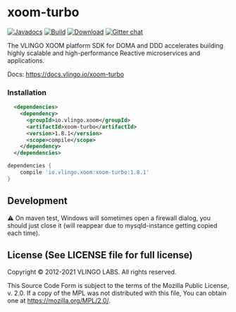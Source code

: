 # xoom-turbo

[![Javadocs](http://javadoc.io/badge/io.vlingo.xoom/xoom-turbo.svg?color=brightgreen)](http://javadoc.io/doc/io.vlingo.xoom/xoom-turbo) [![Build](https://github.com/vlingo/xoom-turbo/workflows/Build/badge.svg)](https://github.com/vlingo/xoom-turbo/actions?query=workflow%3ABuild) [![Download](https://img.shields.io/maven-central/v/io.vlingo.xoom/xoom-turbo?label=maven)](https://search.maven.org/artifact/io.vlingo.xoom/xoom-turbo) [![Gitter chat](https://badges.gitter.im/gitterHQ/gitter.png)](https://gitter.im/vlingo-platform-java/xoom)

The VLINGO XOOM platform SDK for DOMA and DDD accelerates building highly scalable and high-performance Reactive microservices and applications.

Docs: https://docs.vlingo.io/xoom-turbo

### Installation

```xml
  <dependencies>
    <dependency>
      <groupId>io.vlingo.xoom</groupId>
      <artifactId>xoom-turbo</artifactId>
      <version>1.8.1</version>
      <scope>compile</scope>
    </dependency>
  </dependencies>
```

```gradle
dependencies {
    compile 'io.vlingo.xoom:xoom-turbo:1.8.1'
}
```

## Development

:warning: On maven test, Windows will sometimes open a firewall dialog, you should just close it (will reappear due to mysqld-instance getting copied each time).

License (See LICENSE file for full license)
-------------------------------------------
Copyright © 2012-2021 VLINGO LABS. All rights reserved.

This Source Code Form is subject to the terms of the
Mozilla Public License, v. 2.0. If a copy of the MPL
was not distributed with this file, You can obtain
one at https://mozilla.org/MPL/2.0/.
